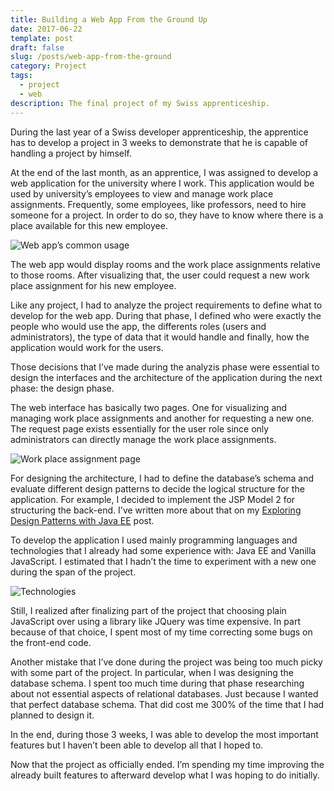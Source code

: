 ```yaml
---
title: Building a Web App From the Ground Up
date: 2017-06-22
template: post
draft: false
slug: /posts/web-app-from-the-ground
category: Project
tags:
  - project
  - web
description: The final project of my Swiss apprenticeship.
---
```


During the last year of a Swiss developer apprenticeship, the apprentice has to develop a project in 3 weeks to demonstrate that he is capable of handling a project by himself.

At the end of the last month, as an apprentice, I was assigned to develop a web application for the university where I work. This application would be used by university’s employees to view and manage work place assignments. Frequently, some employees, like professors, need to hire someone for a project. In order to do so, they have to know where there is a place available for this new employee.

![Web app’s common usage](/media/omwa-common-usage.png)

The web app would display rooms and the work place assignments relative to those rooms. After visualizing that, the user could request a new work place assignment for his new employee.

Like any project, I had to analyze the project requirements to define what to develop for the web app. During that phase, I defined who were exactly the people who would use the app, the differents roles (users and administrators), the type of data that it would handle and finally, how the application would work for the users.

Those decisions that I’ve made during the analyzis phase were essential to design the interfaces and the architecture of the application during the next phase: the design phase.

The web interface has basically two pages. One for visualizing and managing work place assignments and another for requesting a new one. The request page exists essentially for the user role since only administrators can directly manage the work place assignments.

![Work place assignment page](/media/omwa-thumbnail-gestion-attributions.png)

For designing the architecture, I had to define the database’s schema and evaluate different design patterns to decide the logical structure for the application. For example, I decided to implement the JSP Model 2 for structuring the back-end. I've written more about that on my [Exploring Design Patterns with Java EE](/posts/design-patterns-java-ee) post.

To develop the application I used mainly programming languages and technologies that I already had some experience with: Java EE and Vanilla JavaScript. I estimated that I hadn’t the time to experiment with a new one during the span of the project.

![Technologies](/media/omwa-technologies.png)

Still, I realized after finalizing part of the project that choosing plain JavaScript over using a library like JQuery was time expensive. In part because of that choice, I spent most of my time correcting some bugs on the front-end code.

Another mistake that I’ve done during the project was being too much picky with some part of the project. In particular, when I was designing the database schema. I spent too much time during that phase researching about not essential aspects of relational databases. Just because I wanted that perfect database schema. That did cost me 300% of the time that I had planned to design it.

In the end, during those 3 weeks, I was able to develop the most important features but I haven’t been able to develop all that I hoped to.

Now that the project as officially ended. I’m spending my time improving the already built features to afterward develop what I was hoping to do initially.
